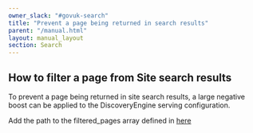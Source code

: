 ```yaml
---
owner_slack: "#govuk-search"
title: "Prevent a page being returned in search results"
parent: "/manual.html"
layout: manual_layout
section: Search
---
```


## How to filter a page from Site search results

To prevent a page being returned in site search results, a large negative boost can be applied to the DiscoveryEngine serving configuration.

Add the path to the filtered_pages array defined in [here][link-1]

[link-1]: https://github.com/alphagov/govuk-infrastructure/blob/1fa78b9fabcc3cdbfd419e0964a7bec45089bcd3/terraform/deployments/search-api-v2/serving_config_global_default.tf#L116-L120
